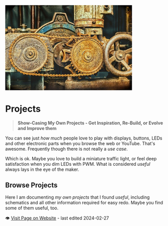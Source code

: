 <img src="/assets/images/convert.jpg" width="80%" height="80%" />
 
# Projects

> **Show-Casing My Own Projects - Get Inspiration, Re-Build, or Evolve and Improve them**

You can see just *how much* people love to play with displays, buttons, LEDs and other electronic parts when you browse the web or YouTube. That's awesome. Frequently though there is not really a *use case*.

Which is ok. Maybe you love to build a miniature traffic light, or feel deep satisfaction when you dim LEDs with PWM. What is considered *useful* always lays in the eye of the maker.

## Browse Projects

Here I am documenting *my own projects* that I found *useful*, including schematics and all other information required for easy redo. Maybe you find some of them useful, too.

:eye:&nbsp;[Visit Page on Website](https://done.land/projects?610244020426240854) - last edited 2024-02-27
